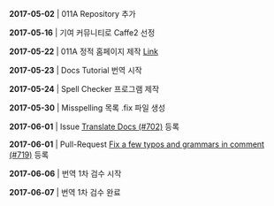 

**2017-05-02** | 011A Repository 추가

**2017-05-16** | 기여 커뮤니티로 Caffe2 선정

**2017-05-22** | 011A 정적 홈페이지 제작 [Link](https://17-1-skku-oss.github.io/011A/)

**2017-05-23** | Docs Tutorial 번역 시작

**2017-05-24** | Spell Checker 프로그램 제작

**2017-05-30** | Misspelling 목록 .fix 파일 생성

**2017-06-01** | Issue [Translate Docs (#702)](https://github.com/caffe2/caffe2/issues/702) 등록

**2017-06-01** | Pull-Request [Fix a few typos and grammars in comment (#719)](https://github.com/caffe2/caffe2/pull/719) 등록

**2017-06-06** | 번역 1차 검수 시작

**2017-06-07** | 번역 1차 검수 완료
